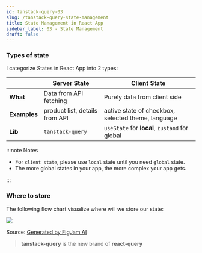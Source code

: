 ```yaml
---
id: tanstack-query-03
slug: /tanstack-query-state-management
title: State Management in React App
sidebar_label: 03 - State Management
draft: false
---
```


### Types of state

I categorize States in React App into 2 types:

|              | Server State                   | Client State                                       |
| ------------ | ------------------------------ | -------------------------------------------------- |
| **What**     | Data from API fetching         | Purely data from client side                       |
| **Examples** | product list, details from API | active state of checkbox, selected theme, language |
| **Lib**      | `tanstack-query`               | `useState` for **local**, `zustand` for global     |

:::note Notes

- For `client state`, please use `local` state until you need `global` state.
- The more global states in your app, the more complex your app gets.

:::

### Where to store

The following flow chart visualize where will we store our state:

<div style={{ textAlign: "center" }}>
  <img src="https://res.cloudinary.com/easy-frontend/image/upload/v1700299309/blog/react-query/state-management-diagram_cldmwp.jpg" />
</div>

<p style={{ textAlign: 'center', fontStyle: 'italic', color: '#444', fontSize: '12px', marginTop: '0', marginBottom: '20px' }}>
  Source: <a href="https://www.figma.com/figjam/">Generated by FigJam AI</a>
</p>

> **tanstack-query** is the new brand of **react-query**

<BlogFooter />
